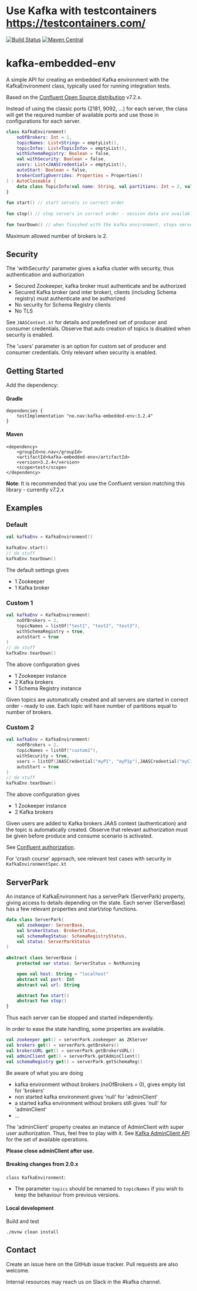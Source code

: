 # Use Kafka with testcontainers https://testcontainers.com/

[![Build Status](https://travis-ci.org/navikt/kafka-embedded-env.svg?branch=master)](https://travis-ci.org/navikt/kafka-embedded-env) 
[![Maven Central](https://maven-badges.herokuapp.com/maven-central/no.nav/kafka-embedded-env/badge.svg)](https://maven-badges.herokuapp.com/maven-central/no.nav/kafka-embedded-env)

# kafka-embedded-env 

A simple API for creating an embedded Kafka environment with the KafkaEnvironment class, typically used for running integration tests. 

Based on the [Confluent Open Source distribution](https://www.confluent.io/product/confluent-open-source/) v7.2.x.

Instead of using the classic ports (2181, 9092, ...) for each server, the class will get the required number of available ports 
and use those in configurations for each server. 

```kotlin
class KafkaEnvironment(
    noOfBrokers: Int = 1,
    topicNames: List<String> = emptyList(),
    topicInfos: List<TopicInfo> = emptyList(),
    withSchemaRegistry: Boolean = false,
    val withSecurity: Boolean = false,
    users: List<JAASCredential> = emptyList(),
    autoStart: Boolean = false,
    brokerConfigOverrides: Properties = Properties()
) : AutoCloseable {
    data class TopicInfo(val name: String, val partitions: Int = 2, val config: Map<String, String>? = null)
}
 
fun start() // start servers in correct order
 
fun stop() // stop servers in correct order - session data are available
 
fun tearDown() // when finished with the kafka environment, stops servers and remove session data                    
```
Maximum allowed number of brokers is 2.

## Security
The 'withSecurity' parameter gives a kafka cluster with security, thus authentication and authorization
* Secured Zookeeper, kafka broker must authenticate and be authorized
* Secured Kafka broker (and inter broker), clients (including Schema registry) must authenticate and be authorized 
* No security for Schema Registry clients
* No TLS

See ```JAASContext.kt``` for details and predefined set of producer and consumer credentials.
Observe that auto creation of topics is disabled when security is enabled. 

The 'users' parameter is an option for custom set of producer and consumer credentials. Only relevant when 
security is enabled. 

## Getting Started
Add the dependency:

#### Gradle
```
dependencies {
    testImplementation "no.nav:kafka-embedded-env:3.2.4"
}
```

#### Maven
```
<dependency>
    <groupId>no.nav</groupId>
    <artifactId>kafka-embedded-env</artifactId>
    <version>3.2.4</version>
    <scope>test</scope>
</dependency>
```

**Note**: It is recommended that you use the Confluent version matching this library - currently v7.2.x

## Examples
### Default
```kotlin
val kafkaEnv = KafkaEnvironment()
 
kafkaEnv.start()
// do stuff
kafkaEnv.tearDown()
```

The default settings gives
* 1 Zookeeper
* 1 Kafka broker

### Custom 1
```kotlin
val kafkaEnv = KafkaEnvironment(
    noOfBrokers = 2,
    topicNames = listOf("test1", "test2", "test3"),
    withSchemaRegistry = true,
    autoStart = true
)
// do stuff
kafkaEnv.tearDown()
```
The above configuration gives 
* 1 Zookeeper instance
* 2 Kafka brokers
* 1 Schema Registry instance

Given topics are automatically created and all servers are started in correct order - ready to use.
Each topic will have number of partitions equal to number of brokers.

### Custom 2
```kotlin
val kafkaEnv = KafkaEnvironment(
    noOfBrokers = 2,
    topicNames = listOf("custom1"),
    withSecurity = true,
    users = listOf(JAASCredential("myP1", "myP1p"),JAASCredential("myC1", "myC1p")),
    autoStart = true
)
// do stuff
kafkaEnv.tearDown()
```
The above configuration gives 
* 1 Zookeeper instance
* 2 Kafka brokers

Given users are added to Kafka brokers JAAS context (authentication) and the topic is automatically created.
Observe that relevant authorization must be given before produce and consume scenario is activated.

See [Confluent authorization](https://docs.confluent.io/current/kafka/authorization.html). 

For 'crash course' approach, see relevant test cases with security in ```KafkaEnvironmentSpec.kt``` 

## ServerPark
An instance of KafkaEnvironment has a serverPark (ServerPark) property, giving access to details depending
on the state. Each server (ServerBase) has a few relevant properties and start/stop functions. 

```kotlin
data class ServerPark(
    val zookeeper: ServerBase,
    val brokerStatus: BrokerStatus,
    val schemaRegStatus: SchemaRegistryStatus,
    val status: ServerParkStatus
)
        
abstract class ServerBase {
    protected var status: ServerStatus = NotRunning

    open val host: String = "localhost"
    abstract val port: Int
    abstract val url: String

    abstract fun start()
    abstract fun stop()
}
``` 
Thus each server can be stopped and started independently.

In order to ease the state handling, some properties are available.

```kotlin
val zookeeper get() = serverPark.zookeeper as ZKServer
val brokers get() = serverPark.getBrokers()
val brokersURL get() = serverPark.getBrokersURL()
val adminClient get() = serverPark.getAdminClient()
val schemaRegistry get() = serverPark.getSchemaReg()
```
Be aware of what you are doing
* kafka environment without brokers (noOfBrokers = 0), gives empty list for 'brokers'
* non started kafka environment gives 'null' for 'adminClient' 
* a started kafka environment without brokers still gives 'null' for 'adminClient' 
* ...

The 'adminClient' property creates an instance of AdminClient with super user authorization. Thus, feel free to play
with it. See [Kafka AdminClient API](https://kafka.apache.org/20/javadoc/org/apache/kafka/clients/admin/AdminClient.html)
for the set of available operations. 

**Please close adminClient after use.**

#### Breaking changes from 2.0.x

`class KafkaEnvironment`:
 - The parameter `topics` should be renamed to `topicNames` if you wish to keep the behaviour from previous versions.

#### Local development
Build and test
``` shell script
./mvnw clean install
```

## Contact

Create an issue here on the GitHub issue tracker. Pull requests are also welcome.

Internal resources may reach us on Slack in the #kafka channel.
